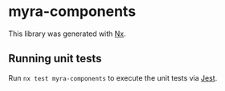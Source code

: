 # myra-components

This library was generated with [Nx](https://nx.dev).

## Running unit tests

Run `nx test myra-components` to execute the unit tests via [Jest](https://jestjs.io).
